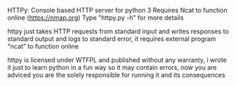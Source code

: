 HTTPy: Console based HTTP server for python 3
Requires Ncat to function online (https://nmap.org)
Type "httpy.py -h" for more details

httpy just takes HTTP requests from standard input and writes responses to
standard output and logs to standard error, it requires external program "ncat"
to function online

httpy is licensed under WTFPL and published without any warranty, i wrote it
just to learn python in a fun way so it may contain errors, now you are adviced
you are the solely responsible for running it and its consequences
